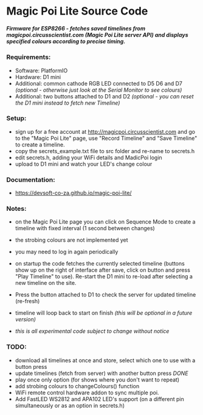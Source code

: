# Magic Poi Lite Source Code
##### *Firmware for ESP8266 - fetches saved timelines from magicpoi.circusscientist.com (Magic Poi Lite server API) and displays specified colours according to precise timing.*

### Requirements: 
- Software: PlatformIO
- Hardware: D1 mini
- Additional: common cathode RGB LED connected to D5 D6 and D7 *(optional - otherwise just look at the Serial Monitor to see colours)*
- Additional: two buttons attached to D1 and D2 *(optional - you can reset the D1 mini instead to fetch new Timeline)*

### Setup: 
- sign up for a free account at http://magicpoi.circusscientist.com and go to the "Magic Poi Lite" page, use "Record Timeline" and "Save Timeline" to create a timeline.
- copy the secrets_example.txt file to src folder and re-name to secrets.h
- edit secrets.h, adding your WiFi details and MadicPoi login
- upload to D1 mini and watch your LED's change colour

### Documentation: 
- https://devsoft-co-za.github.io/magic-poi-lite/

### Notes: 
- on the Magic Poi Lite page you can click on Sequence Mode to create a timeline with fixed interval (1 second between changes) 
- the strobing colours are not implemented yet
- you may need to log in again periodically
- on startup the code fetches the currently selected timeline (buttons show up on the right of interface after save, click on button and press "Play Timeline" to use). Re-start the D1 mini to re-load after selecting a new timeline on the site. 
- Press the button attached to D1 to check the server for updated timeline (re-fresh)
- timeline will loop back to start on finish *(this will be optional in a future version)*

- *this is all experimental code subject to change without notice* 

### TODO: 
- download all timelines at once and store, select which one to use with a button press
- update timelines (fetch from server) with another button press *DONE*
- play once only option (for shows where you don't want to repeat)
- add strobing colours to changeColours() function
- WiFi remote control hardware addon to sync multiple poi. 
- Add FastLED WS2812 and APA102 LED's support (on a different pin simultaneously or as an option in secrets.h)
